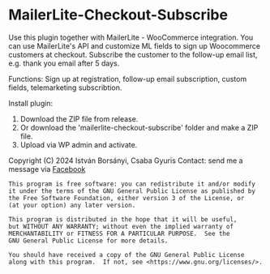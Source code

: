 # MailerLite-Checkout-Subscribe

Use this plugin together with MailerLite - WooCommerce integration.
You can use MailerLite's API and customize ML fields to sign up Woocommerce customers at checkout.
Subscribe the customer to the follow-up email list, e.g. thank you email after 5 days.

Functions: Sign up at registration, follow-up email subscription, custom fields, telemarketing subscribtion.

Install plugin:
1. Download the ZIP file from release.
2. Or download the 'mailerlite-checkout-subscribe' folder and make a ZIP file.
3. Upload via WP admin and activate.
   
Copyright (C) 2024 István Borsányi, Csaba Gyuris
Contact: send me a message via [Facebook](https://www.facebook.com/BorsanyiIstvan75)

    This program is free software: you can redistribute it and/or modify
    it under the terms of the GNU General Public License as published by
    the Free Software Foundation, either version 3 of the License, or
    (at your option) any later version.

    This program is distributed in the hope that it will be useful,
    but WITHOUT ANY WARRANTY; without even the implied warranty of
    MERCHANTABILITY or FITNESS FOR A PARTICULAR PURPOSE.  See the
    GNU General Public License for more details.

    You should have received a copy of the GNU General Public License
    along with this program.  If not, see <https://www.gnu.org/licenses/>.
